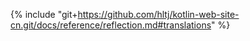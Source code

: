 {% include "git+https://github.com/hltj/kotlin-web-site-cn.git/docs/reference/reflection.md#translations" %}
